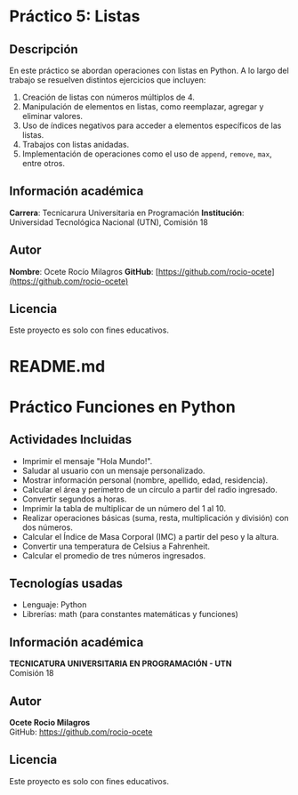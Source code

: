 # Práctico 5: Listas
## Descripción

En este práctico se abordan operaciones con listas en Python. A lo largo del trabajo se resuelven distintos ejercicios que incluyen:

1. Creación de listas con números múltiplos de 4.
2. Manipulación de elementos en listas, como reemplazar, agregar y eliminar valores.
3. Uso de índices negativos para acceder a elementos específicos de las listas.
4. Trabajos con listas anidadas.
5. Implementación de operaciones como el uso de `append`, `remove`, `max`, entre otros.

## Información académica

**Carrera**: Tecnicarura Universitaria en Programación
**Institución**: Universidad Tecnológica Nacional (UTN), Comisión 18

## Autor

**Nombre**: Ocete Rocío Milagros
**GitHub**: [https://github.com/rocio-ocete](https://github.com/rocio-ocete)

## Licencia

Este proyecto es solo con fines educativos.

# README.md

# Práctico Funciones en Python

## Actividades Incluidas

- Imprimir el mensaje "Hola Mundo!".
- Saludar al usuario con un mensaje personalizado.
- Mostrar información personal (nombre, apellido, edad, residencia).
- Calcular el área y perímetro de un círculo a partir del radio ingresado.
- Convertir segundos a horas.
- Imprimir la tabla de multiplicar de un número del 1 al 10.
- Realizar operaciones básicas (suma, resta, multiplicación y división) con dos números.
- Calcular el Índice de Masa Corporal (IMC) a partir del peso y la altura.
- Convertir una temperatura de Celsius a Fahrenheit.
- Calcular el promedio de tres números ingresados.

## Tecnologías usadas

- Lenguaje: Python  
- Librerías: math (para constantes matemáticas y funciones)

## Información académica

**TECNICATURA UNIVERSITARIA EN PROGRAMACIÓN - UTN**  
Comisión 18

## Autor

**Ocete Rocio Milagros**  
GitHub: https://github.com/rocio-ocete

## Licencia

Este proyecto es solo con fines educativos.
